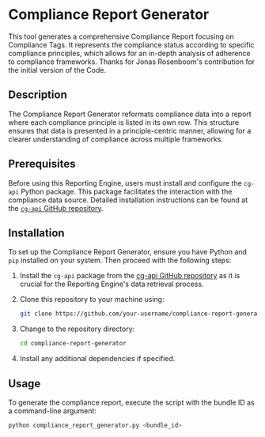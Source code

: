 # Compliance Report Generator

This tool generates a comprehensive Compliance Report focusing on Compliance Tags. It represents the compliance status according to specific compliance principles, which allows for an in-depth analysis of adherence to compliance frameworks. Thanks for Jonas Rosenboom's contribution for the initial version of the Code.

## Description

The Compliance Report Generator reformats compliance data into a report where each compliance principle is listed in its own row. This structure ensures that data is presented in a principle-centric manner, allowing for a clearer understanding of compliance across multiple frameworks.

## Prerequisites

Before using this Reporting Engine, users must install and configure the `cg-api` Python package. This package facilitates the interaction with the compliance data source. Detailed installation instructions can be found at the [`cg-api` GitHub repository](https://github.com/jzr/cg-api).

## Installation

To set up the Compliance Report Generator, ensure you have Python and `pip` installed on your system. Then proceed with the following steps:

1. Install the `cg-api` package from the [cg-api GitHub repository](https://github.com/jzr/cg-api) as it is crucial for the Reporting Engine's data retrieval process.

2. Clone this repository to your machine using:

    ```bash
    git clone https://github.com/your-username/compliance-report-generator.git
    ```

3. Change to the repository directory:

    ```bash
    cd compliance-report-generator
    ```

4. Install any additional dependencies if specified.

## Usage

To generate the compliance report, execute the script with the bundle ID as a command-line argument:

```bash
python compliance_report_generator.py <bundle_id>
